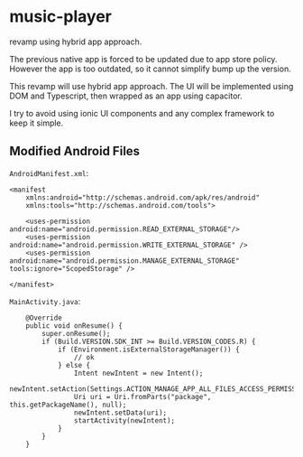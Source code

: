 # music-player

revamp using hybrid app approach.

The previous native app is forced to be updated due to app store policy.
However the app is too outdated, so it cannot simplify bump up the version.

This revamp will use hybrid app approach.
The UI will be implemented using DOM and Typescript, then wrapped as an app using capacitor.

I try to avoid using ionic UI components and any complex framework to keep it simple.

## Modified Android Files

`AndroidManifest.xml`:

```
<manifest
    xmlns:android="http://schemas.android.com/apk/res/android"
    xmlns:tools="http://schemas.android.com/tools">

    <uses-permission android:name="android.permission.READ_EXTERNAL_STORAGE"/>
    <uses-permission android:name="android.permission.WRITE_EXTERNAL_STORAGE" />
    <uses-permission android:name="android.permission.MANAGE_EXTERNAL_STORAGE" tools:ignore="ScopedStorage" />

</manifest>
```

`MainActivity.java`:

```
    @Override
    public void onResume() {
        super.onResume();
        if (Build.VERSION.SDK_INT >= Build.VERSION_CODES.R) {
            if (Environment.isExternalStorageManager()) {
                // ok
            } else {
                Intent newIntent = new Intent();
                newIntent.setAction(Settings.ACTION_MANAGE_APP_ALL_FILES_ACCESS_PERMISSION);
                Uri uri = Uri.fromParts("package", this.getPackageName(), null);
                newIntent.setData(uri);
                startActivity(newIntent);
            }
        }
    }
```
